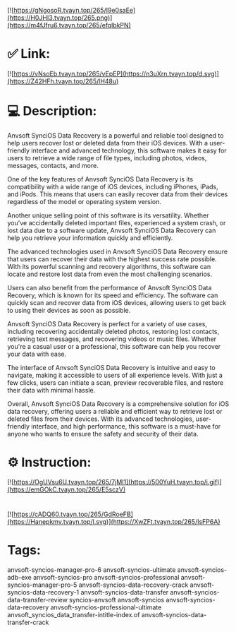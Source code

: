 [![https://gNgosoR.tvayn.top/265/I9e0saEe](https://H0JHI3.tvayn.top/265.png)](https://m4fJfru6.tvayn.top/265/efqlbkPN)
# ✅ Link:
[![https://vNsoEb.tvayn.top/265/vEpEP](https://n3uXrn.tvayn.top/d.svg)](https://Z42HFh.tvayn.top/265/lH48u)
# 💻 Description:
Anvsoft SynciOS Data Recovery is a powerful and reliable tool designed to help users recover lost or deleted data from their iOS devices. With a user-friendly interface and advanced technology, this software makes it easy for users to retrieve a wide range of file types, including photos, videos, messages, contacts, and more.

One of the key features of Anvsoft SynciOS Data Recovery is its compatibility with a wide range of iOS devices, including iPhones, iPads, and iPods. This means that users can easily recover data from their devices regardless of the model or operating system version.

Another unique selling point of this software is its versatility. Whether you've accidentally deleted important files, experienced a system crash, or lost data due to a software update, Anvsoft SynciOS Data Recovery can help you retrieve your information quickly and efficiently.

The advanced technologies used in Anvsoft SynciOS Data Recovery ensure that users can recover their data with the highest success rate possible. With its powerful scanning and recovery algorithms, this software can locate and restore lost data from even the most challenging scenarios.

Users can also benefit from the performance of Anvsoft SynciOS Data Recovery, which is known for its speed and efficiency. The software can quickly scan and recover data from iOS devices, allowing users to get back to using their devices as soon as possible.

Anvsoft SynciOS Data Recovery is perfect for a variety of use cases, including recovering accidentally deleted photos, restoring lost contacts, retrieving text messages, and recovering videos or music files. Whether you're a casual user or a professional, this software can help you recover your data with ease.

The interface of Anvsoft SynciOS Data Recovery is intuitive and easy to navigate, making it accessible to users of all experience levels. With just a few clicks, users can initiate a scan, preview recoverable files, and restore their data with minimal hassle.

Overall, Anvsoft SynciOS Data Recovery is a comprehensive solution for iOS data recovery, offering users a reliable and efficient way to retrieve lost or deleted files from their devices. With its advanced technologies, user-friendly interface, and high performance, this software is a must-have for anyone who wants to ensure the safety and security of their data.

# ⚙️ Instruction:
[![https://OgUVsu6U.tvayn.top/265/7jMI1](https://500YuH.tvayn.top/i.gif)](https://emGOkC.tvayn.top/265/E5sczV)
#
[![https://cADQ60.tvayn.top/265/GdRoeFB](https://Hanepkmv.tvayn.top/l.svg)](https://XwZFt.tvayn.top/265/IsFP6A)
# Tags:
anvsoft-syncios-manager-pro-6 anvsoft-syncios-ultimate anvsoft-syncios-adb-exe anvsoft-syncios-pro anvsoft-syncios-professional anvsoft-syncios-manager-pro-5 anvsoft-syncios-data-recovery-crack anvsoft-syncios-data-recovery-1 anvsoft-syncios-data-transfer anvsoft-syncios-data-transfer-review syncios-anvsoft anvsoft-syncios anvsoft-syncios-data-recovery anvsoft-syncios-professional-ultimate anvsoft_syncios_data_transfer-intitle-index.of anvsoft-syncios-data-transfer-crack





